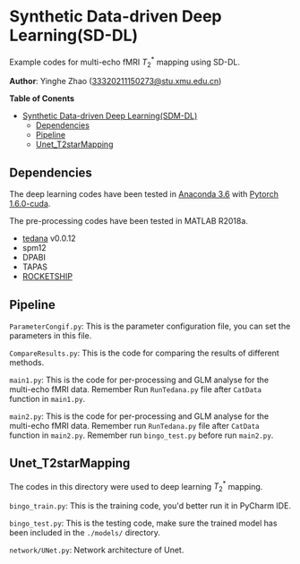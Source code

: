 # Synthetic Data-driven Deep Learning(SD-DL)

Example codes for multi-echo fMRI $T_{2}^{*}$ mapping using SD-DL.

**Author**: Yinghe Zhao (33320211150273@stu.xmu.edu.cn)

**Table of Conents**

- [Synthetic Data-driven Deep Learning(SDM-DL)](#synthetic-data-driven-multi-echo-deep-learningsdm-dl)
  - [Dependencies](#dependencies)
  - [Pipeline](#pipeline)
  - [Unet\_T2starMapping](#unet_t2starmapping)

## Dependencies

The deep learning codes have been tested in [Anaconda 3.6](https://repo.anaconda.com/archive/) with [Pytorch 1.6.0-cuda](https://pytorch.org/get-started/previous-versions/). 

The pre-processing codes have been tested in MATLAB R2018a.

- [tedana](https://tedana.readthedocs.io/en/stable/index.html) v0.0.12
- spm12
- DPABI
- TAPAS
- [ROCKETSHIP](https://github.com/petmri/ROEKETSHIP)

## Pipeline
`ParameterCongif.py`: This is the parameter configuration file, you can set the parameters in this file.

`CompareResults.py`: This is the code for comparing the results of different methods.

`main1.py`: This is the code for per-processing and GLM analyse for the multi-echo fMRI data. Remember Run `RunTedana.py` file after `CatData` function in `main1.py`.

`main2.py`: This is the code for per-processing and GLM analyse for the multi-echo fMRI data. Remember run `RunTedana.py` file after `CatData` function in `main2.py`. Remember run  `bingo_test.py` before run `main2.py`.

## Unet_T2starMapping

The codes in this directory were used to deep learning $T_{2}^{*}$  mapping.

`bingo_train.py`: This is the training code, you'd better run it in PyCharm IDE.

`bingo_test.py`: This is the testing code, make sure the trained model has been included in the `./models/` directory.

`network/UNet.py`: Network architecture of Unet.


